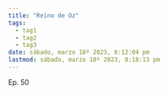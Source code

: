 ```yaml
---
title: "Reino de Oz"
tags:
  - tag1
  - tag2
  - tag3
date: sábado, marzo 18º 2023, 8:12:04 pm
lastmod: sábado, marzo 18º 2023, 8:18:13 pm
---
```


Ep. 50